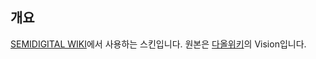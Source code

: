 ## 개요
[SEMIDIGITAL WIKI](https://wiki.semidigital.co.kr)에서 사용하는 스킨입니다. 원본은 [다올위키](https://daol.cc)의 Vision입니다.

